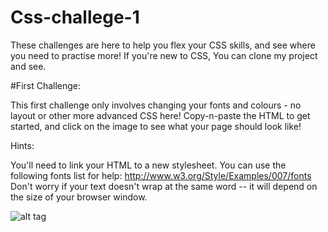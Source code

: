 # Css-challege-1
These challenges are here to help you flex your CSS skills, and see where you need to practise more!  If you're new to CSS,  You can clone my project and see.

#First Challenge:

This first challenge only involves changing your fonts and colours - no layout or other more advanced CSS here! Copy-n-paste the HTML to get started, and click on the image to see what your page should look like!

Hints:

You'll need to link your HTML to a new stylesheet.
You can use the following fonts list for help: http://www.w3.org/Style/Examples/007/fonts
Don't worry if your text doesn't wrap at the same word -- it will depend on the size of your browser window.

![alt tag](https://upload.wikimedia.org/wikiversity/en/0/0c/Css_challenges_1.png)
